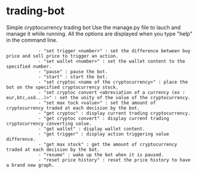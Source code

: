 # trading-bot
Simple cryptocurrency trading bot
Use the manage.py file to lauch and manage it while running.
All the options are displayed when you type "help" in the command line.

                - "set trigger <number>" : set the difference between buy price and sell price to trigger an action.
                - "set wallet <number>" : set the wallet content to the specified number.
                - "pause" : pause the bot.
                - "start" : start the bot.
                - "set cryptoc <name of the cryptocurrency>" : place the bot on the specified cryptocurrency stock.
                - "set cryptoc convert <abreviation of a currency (ex : eur,btc,usd...)>" : set the unity of the value of the cryptocurrency.
                - "set max tock <value>" : set the amount of cryptocurrency traded at each decision by the bot. 
                - "get cryptoc" : display current trading cryptocurrency.
                - "get cryptoc convert" : display current trading cryptocurrency converting value.
                - "get wallet" : display wallet content.
                - "get trigger" : display action triggering value difference.
                - "get max stock" : get the amount of cryptocurrency traded at each decision by the bot.
                - "resume" : wake up the bot when it is paused.
                - "reset price history" : reset the price history to have a brand new graph.
